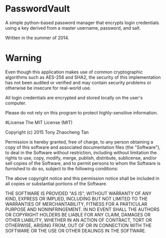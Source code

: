 # PasswordVault
A simple python-based password manager that encrypts login credentials using a key derived from a master username, password, and salt.

Written in the summer of 2014.

# Warning
Even though this application makes use of common cryptographic algorithms such as AES-256 and SHA2, the security of this implementation has not been audited or verified and may contain security problems or otherwise be insecure for real-world use.

All login credentials are encrypted and stored locally on the user's computer.

Please do not rely on this program to protect highly-sensitive information.

#License
The MIT License (MIT)

Copyright (c) 2015 Tony Zhaocheng Tan

Permission is hereby granted, free of charge, to any person obtaining a copy
of this software and associated documentation files (the "Software"), to deal
in the Software without restriction, including without limitation the rights
to use, copy, modify, merge, publish, distribute, sublicense, and/or sell
copies of the Software, and to permit persons to whom the Software is
furnished to do so, subject to the following conditions:

The above copyright notice and this permission notice shall be included in all
copies or substantial portions of the Software.

THE SOFTWARE IS PROVIDED "AS IS", WITHOUT WARRANTY OF ANY KIND, EXPRESS OR
IMPLIED, INCLUDING BUT NOT LIMITED TO THE WARRANTIES OF MERCHANTABILITY,
FITNESS FOR A PARTICULAR PURPOSE AND NONINFRINGEMENT. IN NO EVENT SHALL THE
AUTHORS OR COPYRIGHT HOLDERS BE LIABLE FOR ANY CLAIM, DAMAGES OR OTHER
LIABILITY, WHETHER IN AN ACTION OF CONTRACT, TORT OR OTHERWISE, ARISING FROM,
OUT OF OR IN CONNECTION WITH THE SOFTWARE OR THE USE OR OTHER DEALINGS IN THE
SOFTWARE.
